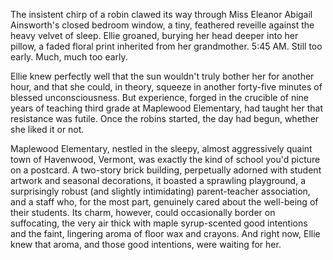 The insistent chirp of a robin clawed its way through Miss Eleanor Abigail Ainsworth's closed bedroom window, a tiny, feathered reveille against the heavy velvet of sleep. Ellie groaned, burying her head deeper into her pillow, a faded floral print inherited from her grandmother. 5:45 AM. Still too early. Much, much too early.

Ellie knew perfectly well that the sun wouldn't truly bother her for another hour, and that she could, in theory, squeeze in another forty-five minutes of blessed unconsciousness. But experience, forged in the crucible of nine years of teaching third grade at Maplewood Elementary, had taught her that resistance was futile. Once the robins started, the day had begun, whether she liked it or not.

Maplewood Elementary, nestled in the sleepy, almost aggressively quaint town of Havenwood, Vermont, was exactly the kind of school you'd picture on a postcard. A two-story brick building, perpetually adorned with student artwork and seasonal decorations, it boasted a sprawling playground, a surprisingly robust (and slightly intimidating) parent-teacher association, and a staff who, for the most part, genuinely cared about the well-being of their students. Its charm, however, could occasionally border on suffocating, the very air thick with maple syrup-scented good intentions and the faint, lingering aroma of floor wax and crayons. And right now, Ellie knew that aroma, and those good intentions, were waiting for her.
